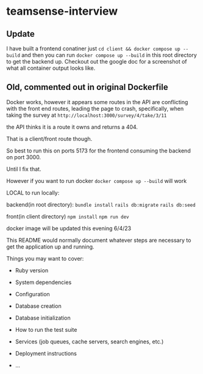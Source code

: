 # teamsense-interview

## Update
I have built a frontend conatiner just `cd client && docker compose up --build` and then you can run `docker compose up --build` in this root directory to get the backend up.
Checkout out the google doc for a screenshot of what all container output looks like.



## Old, commented out in original Dockerfile
Docker works, however it appears some routes in the API are conflicting with the front end routes, leading the page to crash, specifically, when taking the survey at `http://localhost:3000/survey/4/take/3/11`

the API thinks it is a route it owns and returns a 404.

That is a client/front route though.

So best to run this on ports 5173 for the frontend consuming the backend on port 3000.

Until I fix that.

However if you want to run docker `docker compose up --build` will work



LOCAL
to run locally:

backend(in root directory):
`bundle install`
`rails db:migrate`
`rails db:seed`

front(in client directory)
`npm install`
`npm run dev`

docker image will be updated this evening 6/4/23

This README would normally document whatever steps are necessary to get the
application up and running.

Things you may want to cover:

* Ruby version

* System dependencies

* Configuration

* Database creation

* Database initialization

* How to run the test suite

* Services (job queues, cache servers, search engines, etc.)

* Deployment instructions

* ...
